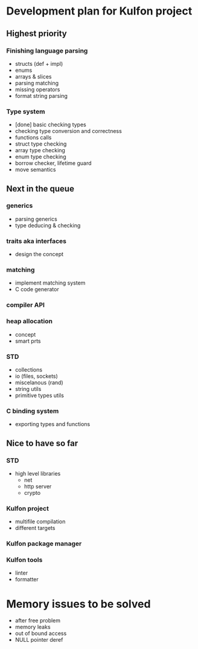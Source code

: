 # Development plan for Kulfon project

## Highest priority

### Finishing language parsing
- structs (def + impl)
- enums
- arrays & slices
- parsing matching
- missing operators
- format string parsing

### Type system
- [done] basic checking types
- checking type conversion and correctness
- functions calls
- struct type checking
- array type checking
- enum type checking
- borrow checker, lifetime guard
- move semantics 

## Next in the queue

### generics
- parsing generics
- type deducing & checking

### traits aka interfaces
- design the concept

### matching
- implement matching system
- C code generator

### compiler API

### heap allocation
- concept
- smart prts

### STD
- collections
- io (files, sockets)
- miscelanous (rand)
- string utils
- primitive types utils

### C binding system
- exporting types and functions

## Nice to have so far

### STD
- high level libraries
    - net
    - http server
    - crypto

### Kulfon project
- multifile compilation
- different targets

### Kulfon package manager

### Kulfon tools
- linter
- formatter

# Memory issues to be solved
- after free problem
- memory leaks
- out of bound access
- NULL pointer deref
